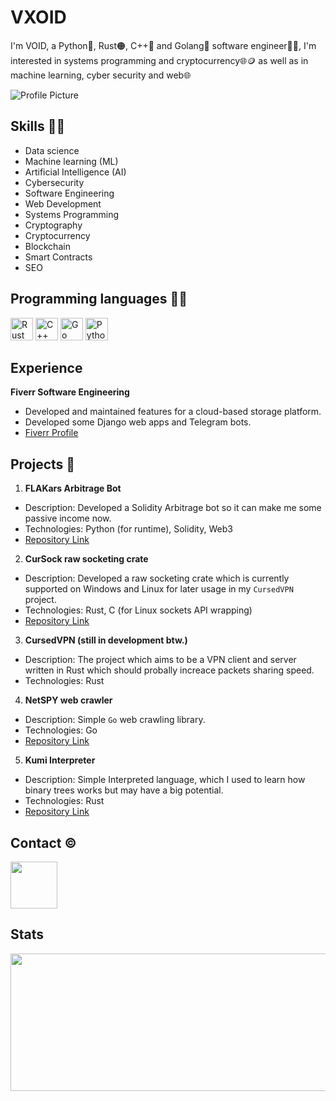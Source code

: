 # VXOID
I'm VOID, a Python🐍, Rust🟠, C++🔵 and Golang🔵 software engineer🧑‍💻, I'm interested in systems programming and cryptocurrency🌐🪙 as well as in machine learning, cyber security and web🌐

![Profile Picture](https://avatars.githubusercontent.com/u/120710838?s=1920&u=4b074b02c67fe51b4301a4b7bb95cc540a70834a&v=4)
## Skills 🧑‍💻
- Data science
- Machine learning (ML)
- Artificial Intelligence (AI)
- Cybersecurity
- Software Engineering
- Web Development
- Systems Programming
- Cryptography
- Cryptocurrency
- Blockchain
- Smart Contracts
- SEO
## Programming languages 🧑‍💻

<p align="left">
<img src="https://www.rust-lang.org/logos/rust-logo-512x512.png" width="36" height="36" alt="Rust"/>
<img src="https://www.embarcadero.com/images/logos/logo-page/C++BUIDER_STUDIO_FINAL_ICONS_1024.png" width="36" height="36" alt="C++"/>
<img src="https://cdn.icon-icons.com/icons2/2699/PNG/512/golang_logo_icon_171073.png" width="36" height="36" alt="Go"/>
<img src="https://insidehpc.com/wp-content/uploads/2016/01/Python-logo-notext.svg_.png" width="36" height="36" alt="Python"/>
</p>

## Experience

**Fiverr Software Engineering**
- Developed and maintained features for a cloud-based storage platform.
- Developed some Django web apps and Telegram bots.
- [Fiverr Profile](https://www.fiverr.com/denchik1542)

## Projects 📄

1. **FLAKars Arbitrage Bot**
  - Description: Developed a Solidity Arbitrage bot so it can make me some passive income now.
  - Technologies: Python (for runtime), Solidity, Web3
  - [Repository Link](https://github.com/CURVoid/FLAKars)

2. **CurSock raw socketing crate**
  - Description: Developed a raw socketing crate which is currently supported on Windows and Linux for later usage in my `CursedVPN` project.
  - Technologies: Rust, C (for Linux sockets API wrapping)
  - [Repository Link](https://github.com/CURVoid/cursock)

3. **CursedVPN (still in development btw.)**
  - Description: The project which aims to be a VPN client and server written in Rust which should probally increace packets sharing speed.
  - Technologies: Rust
    
4. **NetSPY web crawler**
  - Description: Simple `Go` web crawling library.  
  - Technologies: Go
  - [Repository Link](https://github.com/CURVoid/netspy)

5. **Kumi Interpreter**
  - Description: Simple Interpreted language, which I used to learn how binary trees works but may have a big potential.
  - Technologies: Rust
  - [Repository Link](https://github.com/CURVoid/kumi)

## Contact ©️
<a href="https://www.instagram.com/vxoid.lostmyself/">
  <img width="75" height="75" src="https://www.pngarts.com/files/11/Instagram-IG-Logo-Transparent-Image.png"/>
</a>

## Stats
<p align="center">
  <img width="800" height="220" src="https://streak-stats.demolab.com/?user=vxoid&theme=highcontrast&hide_border=true&border_radius=5&card_width=800"/>
</p>
